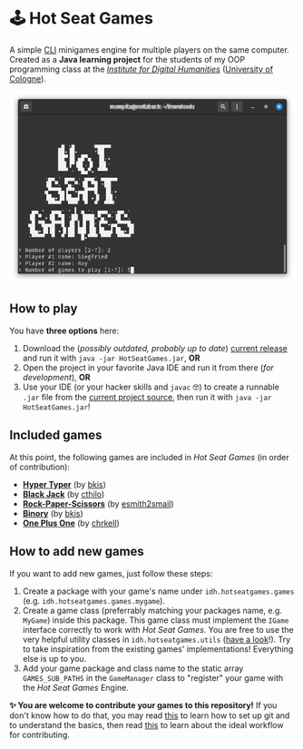 # 🕹 Hot Seat Games

A simple [CLI](https://en.wikipedia.org/wiki/Command-line_interface) minigames engine for multiple players on the same computer. Created as a **Java learning project** for the students of my OOP programming class at the *[Institute for Digital Humanities](https://github.com/DH-Cologne)* ([University of Cologne](https://uni-koeln.de/)).

![screenshot](doc/screenshot.png)


## How to play

You have **three options** here:

1. Download the (*possibly outdated, probably up to date*) [current release](https://github.com/bkis/HotSeatGames/releases) and run it with `java -jar HotSeatGames.jar`, **OR**
2. Open the project in your favorite Java IDE and run it from there (*for development*), **OR**
3. Use your IDE (or your hacker skills and `javac` 🤓) to create a runnable `.jar` file from the [current project source](https://github.com/bkis/HotSeatGames/archive/main.zip), then run it with `java -jar HotSeatGames.jar`!


## Included games

At this point, the following games are included in *Hot Seat Games* (in order of contribution):

- **[Hyper Typer](https://github.com/bkis/HotSeatGames/tree/main/src/idh/hotseatgames/games/hypertyper)** (by [bkis](https://github.com/bkis))
- **[Black Jack](https://github.com/bkis/HotSeatGames/tree/main/src/idh/hotseatgames/games/blackjack)** (by [cthilo](https://github.com/cthilo))
- **[Rock-Paper-Scissors](https://github.com/bkis/HotSeatGames/tree/main/src/idh/hotseatgames/games/rockpaperscissors)** (by [esmith2smail](https://github.com/esmith2smail))
- **[Binory](https://github.com/bkis/HotSeatGames/tree/main/src/idh/hotseatgames/games/binory)** (by [bkis](https://github.com/bkis))
- **[One Plus One](https://github.com/bkis/HotSeatGames/tree/main/src/idh/hotseatgames/games/oneplusone)** (by [chrkell](https://github.com/chrkell))


## How to add new games

If you want to add new games, just follow these steps:

1. Create a package with your game's name under `idh.hotseatgames.games` (e.g. `idh.hotseatgames.games.mygame`).
2. Create a game class (preferrably matching your packages name, e.g. `MyGame`) inside this package. This game class must implement the `IGame` interface correctly to work with *Hot Seat Games*. You are free to use the very helpful utility classes in `idh.hotseatgames.utils` ([have a look](https://github.com/bkis/HotSeatGames/tree/main/src/idh/hotseatgames/utils)!). Try to take inspiration from the existing games' implementations! Everything else is up to you.
3. Add your game package and class name to the static array `GAMES_SUB_PATHS` in the `GameManager` class to "register" your game with the *Hot Seat Games* Engine.

**✨ You are welcome to contribute your games to this repository!** If you don't know how to do that, you may read [this](https://docs.github.com/en/github/getting-started-with-github/quickstart) to learn how to set up git and to understand the basics, then read [this](https://github.com/susam/gitpr) to learn about the ideal workflow for contributing.